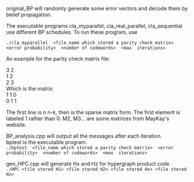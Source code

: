 original_BP will randomly generate some error vectors and decode them by belief propagation.    

The executable programs cla_myparallel, cla_real_parallel, cla_sequential use different BP schedules. To run these program, use    

  `./cla_myparallel  <file_name which stored a parity check matrix>  <error probability>  <number of codewords>  <max  iterations>`
 
An example for the parity check matrix file:
  
3 2  
1 2   
2 3  
Which is the matrix:  
  1 1 0  
  0 1 1  
  
The first line is n n-k, then is the sparse matrix form. The first element is labeled 1 rather than 0.
M2, M3... are some matrices from MayKay's website.
  
  
BP_analysis.cpp will output all the messages after each iteration.  
  bptest is the executable program.  
  `./bptest  <file_name which stored a parity check matrix>  <error probability>  <number of codewords>  <max  iterations>`
  
  gen_HPC.cpp will generate Hx and Hz for hypergraph product code.  
  `./HPC <file stored H1> <file stored H2> <file stored Hx> <file stored Hz>`
 

  


